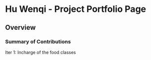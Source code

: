 # Hu Wenqi - Project Portfolio Page

## Overview


### Summary of Contributions
Iter 1: Incharge of the food classes